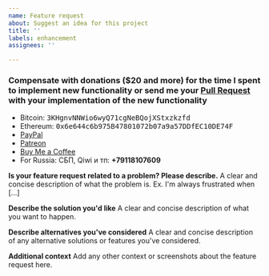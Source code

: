 ```yaml
---
name: Feature request
about: Suggest an idea for this project
title: ''
labels: enhancement
assignees: ''

---
```


### Compensate with donations ($20 and more) for the time I spent to implement new functionality or send me your [Pull Request](https://github.com/adw0rd/instagrapi/pulls) with your implementation of the new functionality

* Bitcoin: <tt>3KHgnvNNWio6wyQ71cgNeBQojXStxzkzfd</tt>
* Ethereum: <tt>0x6e644c6b975B47801072b07a9a57DDfEC10DE74F</tt>
* [PayPal](https://paypal.me/adw0rd)
* [Patreon](https://www.patreon.com/adw0rd)
* [Buy Me a Coffee](https://www.buymeacoffee.com/adw0rd)
* For Russia: СБП, Qiwi и тп: **+79118107609**

**Is your feature request related to a problem? Please describe.**
A clear and concise description of what the problem is. Ex. I'm always frustrated when [...]

**Describe the solution you'd like**
A clear and concise description of what you want to happen.

**Describe alternatives you've considered**
A clear and concise description of any alternative solutions or features you've considered.

**Additional context**
Add any other context or screenshots about the feature request here.
